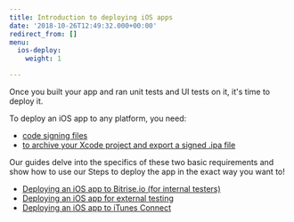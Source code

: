 ```yaml
---
title: Introduction to deploying iOS apps
date: '2018-10-26T12:49:32.000+00:00'
redirect_from: []
menu:
  ios-deploy:
    weight: 1

---
```

Once you built your app and ran unit tests and UI tests on it, it's time to deploy it. 

To deploy an iOS app to any platform, you need:

* [code signing files](/code-signing/ios-code-signing/code-signing/)
* [to archive your Xcode project and export a signed .ipa file](/code-signing/ios-code-signing/create-signed-ipa-for-xcode/)

Our guides delve into the specifics of these two basic requirements and show how to use our Steps to deploy the app in the exact way you want to!

* [Deploying an iOS app to Bitrise.io (for internal testers)](/deploy/ios-deploy/deploying-an-ios-app-to-bitrise-io/)
* [Deploying an iOS app for external testing](/deploy/ios-deploy/deploying-an-ios-app-for-external-testing/)
* [Deploying an iOS app to iTunes Connect](/deploy/ios-deploy/deploying-an-ios-app-to-itunes-connect/)